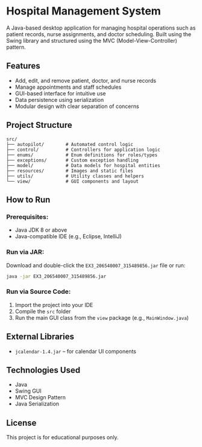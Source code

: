 # Hospital Management System

A Java-based desktop application for managing hospital operations such as patient records, nurse assignments, and doctor scheduling. Built using the Swing library and structured using the MVC (Model-View-Controller) pattern.

## Features

- Add, edit, and remove patient, doctor, and nurse records
- Manage appointments and staff schedules
- GUI-based interface for intuitive use
- Data persistence using serialization
- Modular design with clear separation of concerns

## Project Structure

```
src/
├── autopilot/        # Automated control logic
├── control/          # Controllers for application logic
├── enums/            # Enum definitions for roles/types
├── exceptions/       # Custom exception handling
├── model/            # Data models for hospital entities
├── resources/        # Images and static files
├── utils/            # Utility classes and helpers
└── view/             # GUI components and layout
```

## How to Run

### Prerequisites:
- Java JDK 8 or above
- Java-compatible IDE (e.g., Eclipse, IntelliJ)

### Run via JAR:
Download and double-click the `EX3_206540007_315489856.jar` file or run:
```bash
java -jar EX3_206540007_315489856.jar
```

### Run via Source Code:
1. Import the project into your IDE
2. Compile the `src` folder
3. Run the main GUI class from the `view` package (e.g., `MainWindow.java`)

## External Libraries
- `jcalendar-1.4.jar` – for calendar UI components

## Technologies Used
- Java
- Swing GUI
- MVC Design Pattern
- Java Serialization

## License
This project is for educational purposes only.
